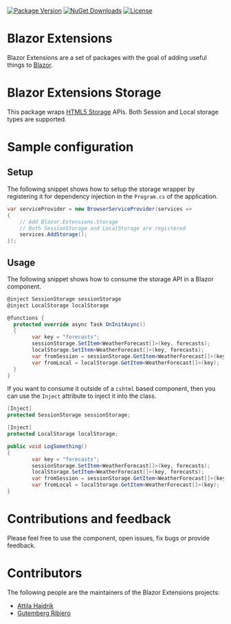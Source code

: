 <!---[![Build status](https://img.shields.io/circleci/project/github/BlazorExtensions/Storage.svg)](https://ci.dot.net/job/dotnet_orleans/job/master/)-->
[![Package Version](https://img.shields.io/nuget/v/Blazor.Extensions.Storage.svg)](https://www.nuget.org/packages/Blazor.Extensions.Storage)
[![NuGet Downloads](https://img.shields.io/nuget/dt/Blazor.Extensions.Storage.svg)](https://www.nuget.org/packages/Blazor.Extensions.Storage)
[![License](https://img.shields.io/github/license/BlazorExtensions/Storage.svg)](https://github.com/BlazorExtensions/Storage/blob/master/LICENSE)

# Blazor Extensions

Blazor Extensions are a set of packages with the goal of adding useful things to [Blazor](https://blazor.net).

# Blazor Extensions Storage

This package wraps [HTML5 Storage](https://developer.mozilla.org/en-US/docs/Web/API/Storage) APIs. Both Session and Local storage types are supported.

# Sample configuration

## Setup

The following snippet shows how to setup the storage wrapper by registering it for dependency injection in the ```Program.cs``` of the application.

```c#
var serviceProvider = new BrowserServiceProvider(services =>
{
    // Add Blazor.Extensions.Storage
    // Both SessionStorage and LocalStorage are registered
    services.AddStorage();
});
```

## Usage

The following snippet shows how to consume the storage API in a Blazor component.

```c#
@inject SessionStorage sessionStorage
@inject LocalStorage localStorage

@functions {
  protected override async Task OnInitAsync()
  {
        var key = "forecasts";
        sessionStorage.SetItem<WeatherForecast[]>(key, forecasts);
        localStorage.SetItem<WeatherForecast[]>(key, forecasts);
        var fromSession = sessionStorage.GetItem<WeatherForecast[]>(key);
        var fromLocal = localStorage.GetItem<WeatherForecast[]>(key);
  }
}
```

If you want to consume it outside of a ```cshtml``` based component, then you can use the ```Inject``` attribute to inject it into the class.

```c#
[Inject]
protected SessionStorage sessionStorage;

[Inject]
protected LocalStorage localStorage;

public void LogSomething()
{
        var key = "forecasts";
        sessionStorage.SetItem<WeatherForecast[]>(key, forecasts);
        localStorage.SetItem<WeatherForecast[]>(key, forecasts);
        var fromSession = sessionStorage.GetItem<WeatherForecast[]>(key);
        var fromLocal = localStorage.GetItem<WeatherForecast[]>(key);
}
```

# Contributions and feedback

Please feel free to use the component, open issues, fix bugs or provide feedback.

# Contributors

The following people are the maintainers of the Blazor Extensions projects:

- [Attila Hajdrik](https://github.com/attilah)
- [Gutemberg Ribiero](https://github.com/galvesribeiro)
